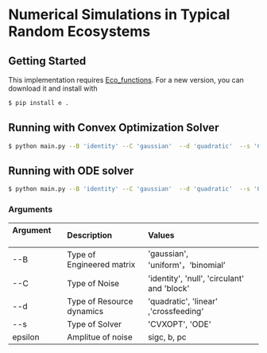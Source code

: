 # Numerical Simulations in Typical Random Ecosystems
## Getting Started

This implementation requires [Eco_functions](https://github.com/Wenping-Cui/Eco_functions). For a new version, you can download it and install with
``` bash
$ pip install e .
```

## Running with Convex Optimization Solver

```bash
$ python main.py --B 'identity' --C 'gaussian'  --d 'quadratic'  --s 'CVXOPT'

```

## Running with ODE solver

```bash
$ python main.py --B 'identity' --C 'gaussian'  --d 'quadratic'  --s 'ODE'
```
### Arguments

| Argument &nbsp; &nbsp; &nbsp; &nbsp; | Description | Values |
| :---         |     :---      |          :--- |
| --B        |     Type of Engineered matrix      |  'gaussian', 'uniform'，‘binomial’ |
| --C     | Type of Noise       | 'identity', 'null', 'circulant' and 'block'     |
| --d   | Type of Resource dynamics     | 'quadratic', 'linear' ,'crossfeeding'|
| --s   | Type of Solver     | 'CVXOPT', 'ODE'|
| epsilon  | Amplitue of noise    | sigc, b, pc |